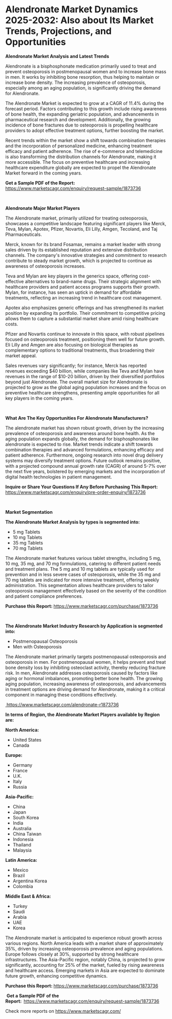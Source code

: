 <p><h1>Alendronate Market Dynamics 2025-2032: Also about Its Market Trends, Projections, and Opportunities</h1></p><p><strong>Alendronate Market Analysis and Latest Trends</strong></p>
<p><p>Alendronate is a bisphosphonate medication primarily used to treat and prevent osteoporosis in postmenopausal women and to increase bone mass in men. It works by inhibiting bone resorption, thus helping to maintain or increase bone density. The increasing prevalence of osteoporosis, especially among an aging population, is significantly driving the demand for Alendronate.</p><p>The Alendronate Market is expected to grow at a CAGR of 11.4% during the forecast period. Factors contributing to this growth include rising awareness of bone health, the expanding geriatric population, and advancements in pharmaceutical research and development. Additionally, the growing incidence of bone fractures due to osteoporosis is propelling healthcare providers to adopt effective treatment options, further boosting the market. </p><p>Recent trends within the market show a shift towards combination therapies and the incorporation of personalized medicine, enhancing treatment efficacy and patient adherence. The rise of e-commerce and telemedicine is also transforming the distribution channels for Alendronate, making it more accessible. The focus on preventive healthcare and increasing healthcare expenditure globally are expected to propel the Alendronate Market forward in the coming years.</p></p>
<p><strong>Get a Sample PDF of the Report:&nbsp;</strong> <a href="https://www.marketscagr.com/enquiry/request-sample/1873736?utm_campaign=3117&utm_medium=2&utm_source=Github&utm_content=ia&utm_term=08032025&utm_id=alendronate">https://www.marketscagr.com/enquiry/request-sample/1873736</a></p>
<p>&nbsp;</p>
<p><strong>Alendronate Major Market Players</strong></p>
<p><p>The Alendronate market, primarily utilized for treating osteoporosis, showcases a competitive landscape featuring significant players like Merck, Teva, Mylan, Apotex, Pfizer, Novartis, Eli Lilly, Amgen, Tecoland, and Taj Pharmaceuticals. </p><p>Merck, known for its brand Fosamax, remains a market leader with strong sales driven by its established reputation and extensive distribution channels. The company's innovative strategies and commitment to research contribute to steady market growth, which is projected to continue as awareness of osteoporosis increases.</p><p>Teva and Mylan are key players in the generics space, offering cost-effective alternatives to brand-name drugs. Their strategic alignment with healthcare providers and patient access programs supports their growth. Mylan, for instance, has seen an uptick in demand for affordable treatments, reflecting an increasing trend in healthcare cost management.</p><p>Apotex also emphasizes generic offerings and has strengthened its market position by expanding its portfolio. Their commitment to competitive pricing allows them to capture a substantial market share amid rising healthcare costs.</p><p>Pfizer and Novartis continue to innovate in this space, with robust pipelines focused on osteoporosis treatment, positioning them well for future growth. Eli Lilly and Amgen are also focusing on biological therapies as complementary options to traditional treatments, thus broadening their market appeal.</p><p>Sales revenues vary significantly; for instance, Merck has reported revenues exceeding $40 billion, while companies like Teva and Mylan have revenues in the range of $10-20 billion, driven by their diversified portfolios beyond just Alendronate. The overall market size for Alendronate is projected to grow as the global aging population increases and the focus on preventive healthcare strengthens, presenting ample opportunities for all key players in the coming years.</p></p>
<p>&nbsp;</p>
<p><strong>What Are The Key Opportunities For Alendronate Manufacturers?</strong></p>
<p><p>The alendronate market has shown robust growth, driven by the increasing prevalence of osteoporosis and awareness around bone health. As the aging population expands globally, the demand for bisphosphonates like alendronate is expected to rise. Market trends indicate a shift towards combination therapies and advanced formulations, enhancing efficacy and patient adherence. Furthermore, ongoing research into novel drug delivery systems may diversify treatment options. Future outlook remains positive, with a projected compound annual growth rate (CAGR) of around 5-7% over the next five years, bolstered by emerging markets and the incorporation of digital health technologies in patient management.</p></p>
<p><strong>Inquire or Share Your Questions If Any Before Purchasing This Report:</strong> <a href="https://www.marketscagr.com/enquiry/pre-order-enquiry/1873736?utm_campaign=3117&utm_medium=2&utm_source=Github&utm_content=ia&utm_term=08032025&utm_id=alendronate">https://www.marketscagr.com/enquiry/pre-order-enquiry/1873736</a></p>
<p>&nbsp;</p>
<p><strong>Market Segmentation</strong></p>
<p><strong>The Alendronate Market Analysis by types is segmented into:</strong></p>
<p><ul><li>5 mg Tablets</li><li>10 mg Tablets</li><li>35 mg Tablets</li><li>70 mg Tablets</li></ul></p>
<p><p>The Alendronate market features various tablet strengths, including 5 mg, 10 mg, 35 mg, and 70 mg formulations, catering to different patient needs and treatment plans. The 5 mg and 10 mg tablets are typically used for prevention and in less severe cases of osteoporosis, while the 35 mg and 70 mg tablets are indicated for more intensive treatment, offering weekly administration. This segmentation allows healthcare providers to tailor osteoporosis management effectively based on the severity of the condition and patient compliance preferences.</p></p>
<p><strong>Purchase this Report:&nbsp;</strong><a href="https://www.marketscagr.com/purchase/1873736?utm_campaign=3117&utm_medium=2&utm_source=Github&utm_content=ia&utm_term=08032025&utm_id=alendronate">https://www.marketscagr.com/purchase/1873736</a></p>
<p>&nbsp;</p>
<p><strong>The Alendronate Market Industry Research by Application is segmented into:</strong></p>
<p><ul><li>Postmenopausal Osteoporosis</li><li>Men with Osteoporosis</li></ul></p>
<p><p>The Alendronate market primarily targets postmenopausal osteoporosis and osteoporosis in men. For postmenopausal women, it helps prevent and treat bone density loss by inhibiting osteoclast activity, thereby reducing fracture risk. In men, Alendronate addresses osteoporosis caused by factors like aging or hormonal imbalances, promoting better bone health. The growing aging population, increasing awareness of osteoporosis, and advancements in treatment options are driving demand for Alendronate, making it a critical component in managing these conditions effectively.</p></p>
<p><a href="https://www.marketscagr.com/alendronate-r1873736?utm_campaign=3117&utm_medium=2&utm_source=Github&utm_content=ia&utm_term=08032025&utm_id=alendronate">&nbsp;https://www.marketscagr.com/alendronate-r1873736</a></p>
<p><strong>In terms of Region, the Alendronate Market Players available by Region are:</strong></p>
<p>
    <p> <strong> North America: </strong>
        <ul>
            <li>United States</li>
            <li>Canada</li>
        </ul>
        </p> 
    <p> <strong> Europe: </strong>
        <ul>
            <li>Germany</li>
            <li>France</li>
            <li>U.K.</li>
            <li>Italy</li>
            <li>Russia</li>
        </ul>
        </p> 
    <p> <strong> Asia-Pacific: </strong>
        <ul>
            <li>China</li>
            <li>Japan</li>
            <li>South Korea</li>
            <li>India</li>
            <li>Australia</li>
            <li>China Taiwan</li>
            <li>Indonesia</li>
            <li>Thailand</li>
            <li>Malaysia</li>
        </ul>
        </p> 
    <p> <strong> Latin America: </strong>
        <ul>
            <li>Mexico</li>
            <li>Brazil</li>
            <li>Argentina Korea</li>
            <li>Colombia</li>
        </ul>
        </p> 
    <p> <strong> Middle East & Africa: </strong>
        <ul>
            <li>Turkey</li>
            <li>Saudi</li>
            <li>Arabia</li>
            <li>UAE</li>
            <li>Korea</li>
        </ul>
    </p>
    </p>
<p><p>The Alendronate market is anticipated to experience robust growth across various regions. North America leads with a market share of approximately 35%, driven by increasing osteoporosis prevalence and aging populations. Europe follows closely at 30%, supported by strong healthcare infrastructures. The Asia-Pacific region, notably China, is projected to grow significantly, accounting for 25% of the market, fueled by rising awareness and healthcare access. Emerging markets in Asia are expected to dominate future growth, enhancing competitive dynamics.</p></p>
<p><strong>Purchase this Report: </strong><a href="https://www.marketscagr.com/purchase/1873736?utm_campaign=3117&utm_medium=2&utm_source=Github&utm_content=ia&utm_term=08032025&utm_id=alendronate">https://www.marketscagr.com/purchase/1873736</a></p>
<p>&nbsp;<strong>Get a Sample PDF of the Report:&nbsp;&nbsp;</strong><a href="https://www.marketscagr.com/enquiry/request-sample/1873736?utm_campaign=3117&utm_medium=2&utm_source=Github&utm_content=ia&utm_term=08032025&utm_id=alendronate">https://www.marketscagr.com/enquiry/request-sample/1873736</a></p>
<p><strong></strong></p>
<p>Check more reports on <a href="https://www.marketscagr.com/?utm_campaign=3117&utm_medium=2&utm_source=Github&utm_content=ia&utm_term=08032025&utm_id=alendronate">https://www.marketscagr.com/</a></p>